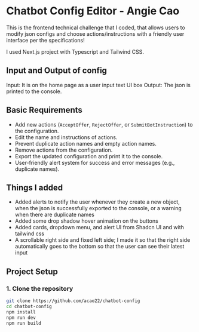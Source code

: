 # Chatbot Config Editor - Angie Cao

This is the frontend technical challenge that I coded, that allows users to modify json configs and choose actions/instructions with a friendly user interface per the specifications!

I used Next.js project with Typescript and Tailwind CSS.

## Input and Output of config

Input: It is on the home page as a user input text UI box
Output: The json is printed to the console.

## Basic Requirements

- Add new actions (`AcceptOffer`, `RejectOffer`, or `SubmitBotInstruction`) to the configuration.
- Edit the name and instructions of actions.
- Prevent duplicate action names and empty action names.
- Remove actions from the configuration.
- Export the updated configuration and print it to the console.
- User-friendly alert system for success and error messages (e.g., duplicate names).

## Things I added

- Added alerts to notify the user whenever they create a new object, when the json is successfully exported to the console, or a warning when there are duplicate names
- Added some drop shadow hover animation on the buttons
- Added cards, dropdown menu, and alert UI from Shadcn UI and with tailwind css
- A scrollable right side and fixed left side; I made it so that the right side automatically goes to the bottom so that the user can see their latest input

## Project Setup

### 1. **Clone the repository**

```bash
git clone https://github.com/acao22/chatbot-config
cd chatbot-config
npm install
npm run dev
npm run build
```
